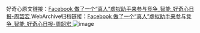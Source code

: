 好奇心原文链接：[Facebook 做了一个“真人”虚拟助手来参与竞争_智能_好奇心日报-周韶宏 ](https://www.qdaily.com/articles/12125.html)
WebArchive归档链接：[Facebook 做了一个“真人”虚拟助手来参与竞争_智能_好奇心日报-周韶宏 ](http://web.archive.org/web/20190623171951/https://www.qdaily.com/articles/12125.html)
![image](http://ww3.sinaimg.cn/large/007d5XDply1g3x023y570j30u02hlhbk)